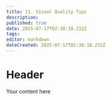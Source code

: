 ```yaml
---
title: 11. Visual Quality Tips
description: 
published: true
date: 2025-07-17T02:38:18.232Z
tags: 
editor: markdown
dateCreated: 2025-07-17T02:38:18.232Z
---
```


# Header
Your content here